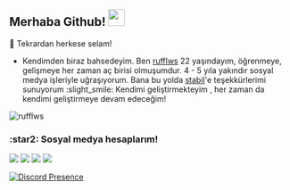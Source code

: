 ## Merhaba Github! <img src="https://raw.githubusercontent.com/iampavangandhi/iampavangandhi/master/gifs/Hi.gif" width="30px">

:tada: Tekrardan herkese selam!
- Kendimden biraz bahsedeyim. Ben [rufflws](https://github.com/rufflws) 22 yaşındayım, öğrenmeye, gelişmeye her zaman aç birisi olmuşumdur. 
4 - 5 yıla yakındır sosyal medya işleriyle uğraşıyorum. Bana bu yolda [stabil](https://github.com/stabil667)'e teşekkürlerimi sunuyorum :slight_smile:
Kendimi geliştirmekteyim , her zaman da kendimi geliştirmeye devam edeceğim!


<img src="https://komarev.com/ghpvc/?username=rufflws&label=Ziyaretçi%20Sayısı&color=552b75" alt="rufflws" />

<h3>:star2: Sosyal medya hesaplarım!</h3>
<p align="left">
     <a href="https://instagram.com/rufflwws" target"blank_"><img src="https://img.shields.io/badge/INSTAGRAM%20-DC3175.svg?&style=for-the-badge&logo=instagram&logoColor=white"></a>
       <a href="https://twitch.tv/rufflwsXD" target"blank_"><img src="https://img.shields.io/badge/Twitch-9146FF?style=for-the-badge&logo=twitch&logoColor=white"></a>
        <a href="https://www.youtube.com/c/MadTurkHD/videos" target"blank_"><img src="https://img.shields.io/badge/YouTube-FF0000?style=for-the-badge&logo=youtube&logoColor=white"></a>
 <a href="https://open.spotify.com/user/10io98y5vw33zp9hym0zmc9f9" target"blank_"><img src="https://img.shields.io/badge/Spotify%20-1ed760.svg?&style=for-the-badge&logo=spotify&logoColor=white"></a>
    
   
[![Discord Presence](https://lanyard.cnrad.dev/api/710622150071025704)](https://discord.com/users/710622150071025704)



</p>
